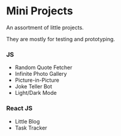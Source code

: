 # Mini Projects

An assortment of little projects.

They are mostly for testing and prototyping.

### JS

* Random Quote Fetcher
* Infinite Photo Gallery
* Picture-in-Picture
* Joke Teller Bot
* Light/Dark Mode

### React JS

* Little Blog
* Task Tracker

